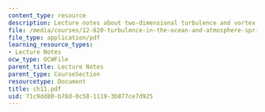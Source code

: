 ```yaml
---
content_type: resource
description: Lecture notes about two-dimensional turbulence and vortex dynamics.
file: /media/courses/12-820-turbulence-in-the-ocean-and-atmosphere-spring-2006/71c9dd80b78d0c5811193b877ce7d925_ch11.pdf
file_type: application/pdf
learning_resource_types:
- Lecture Notes
ocw_type: OCWFile
parent_title: Lecture Notes
parent_type: CourseSection
resourcetype: Document
title: ch11.pdf
uid: 71c9dd80-b78d-0c58-1119-3b877ce7d925
---
```

